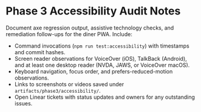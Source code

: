 # Phase 3 Accessibility Audit Notes

Document axe regression output, assistive technology checks, and remediation follow-ups for the diner PWA. Include:

- Command invocations (`npm run test:accessibility`) with timestamps and commit hashes.
- Screen reader observations for VoiceOver (iOS), TalkBack (Android), and at least one desktop reader (NVDA, JAWS, or VoiceOver macOS).
- Keyboard navigation, focus order, and prefers-reduced-motion observations.
- Links to screenshots or videos saved under `artifacts/phase3/accessibility/`.
- Open Linear tickets with status updates and owners for any outstanding issues.
